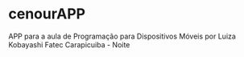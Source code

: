 # cenourAPP
APP para a aula de Programação para Dispositivos Móveis por Luiza Kobayashi
Fatec Carapicuiba - Noite